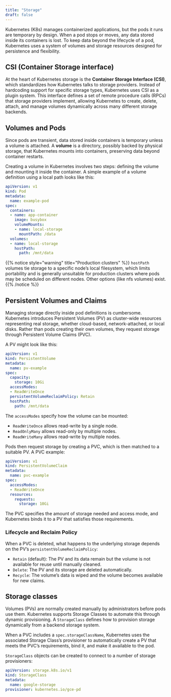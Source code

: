 ```yaml
---
title: "Storage"
draft: false
---
```


Kubernetes (K8s) manages containerized applications, but the pods it runs are temporary by design. When a pod stops or moves, any data stored inside its containers is lost. To keep data beyond the lifecycle of a pod, Kubernetes uses a system of volumes and storage resources designed for persistence and flexibility.


## CSI (Container Storage interface)

At the heart of Kubernetes storage is the **Container Storage Interface (CSI)**, which standardizes how Kubernetes talks to storage providers. Instead of hardcoding support for specific storage types, Kubernetes uses CSI as a plugin system. This interface defines a set of remote procedure calls (RPCs) that storage providers implement, allowing Kubernetes to create, delete, attach, and manage volumes dynamically across many different storage backends.


## Volumes and Pods

Since pods are transient, data stored inside containers is temporary unless a volume is attached. A **volume** is a directory, possibly backed by physical storage, that Kubernetes mounts into containers, preserving data beyond container restarts.

Creating a volume in Kubernetes involves two steps: defining the volume and mounting it inside the container. A simple example of a volume definition using a local path looks like this:

```yaml
apiVersion: v1
kind: Pod
metadata:
  name: example-pod
spec:
  containers:
  - name: app-container
    image: busybox
    volumeMounts:
    - name: local-storage
      mountPath: /data
  volumes:
  - name: local-storage
    hostPath:
      path: /mnt/data
```
{{% notice style="warning" title="Production clusters" %}}
`hostPath` volumes tie storage to a specific node’s local filesystem, which limits portability and is generally unsuitable for production clusters where pods may be scheduled on different nodes. Other options (like nfs volumes) exist.
{{% /notice %}}

## Persistent Volumes and Claims

Managing storage directly inside pod definitions is cumbersome. Kubernetes introduces Persistent Volumes (PV) as cluster-wide resources representing real storage, whether cloud-based, network-attached, or local disks. Rather than pods creating their own volumes, they request storage through Persistent Volume Claims (PVC).

A PV might look like this:

```yaml
apiVersion: v1
kind: PersistentVolume
metadata:
  name: pv-example
spec:
  capacity:
    storage: 10Gi
  accessModes:
  - ReadWriteOnce
  persistentVolumeReclaimPolicy: Retain
  hostPath:
    path: /mnt/data
```

The `accessModes` specify how the volume can be mounted:

- `ReadWriteOnce` allows read-write by a single node.
- `ReadOnlyMany` allows read-only by multiple nodes.
- `ReadWriteMany` allows read-write by multiple nodes.

Pods then request storage by creating a PVC, which is then matched to a suitable PV. A PVC example:

```yaml
apiVersion: v1
kind: PersistentVolumeClaim
metadata:
  name: pvc-example
spec:
  accessModes:
  - ReadWriteOnce
  resources:
    requests:
      storage: 10Gi
```

The PVC specifies the amount of storage needed and access mode, and Kubernetes binds it to a PV that satisfies those requirements.


### Lifecycle and Reclaim Policy

When a PVC is deleted, what happens to the underlying storage depends on the PV’s `persistentVolumeReclaimPolicy`:

- `Retain` (default): The PV and its data remain but the volume is not available for reuse until manually cleaned.
- `Delete`: The PV and its storage are deleted automatically.
- `Recycle`: The volume’s data is wiped and the volume becomes available for new claims.



## Storage classes

Volumes (PVs) are normally created manually by administrators before pods use them. Kubernetes supports Storage Classes to automate this through dynamic provisioning. A `StorageClass` defines how to provision storage dynamically from a backend storage system.

When a PVC includes a `spec.storageClassName`, Kubernetes uses the associated Storage Class’s provisioner to automatically create a PV that meets the PVC’s requirements, bind it, and make it available to the pod.

`StorageClass` objects can be created to connect to a number of storage provisioners:

```yaml
apiVersion: storage.k8s.io/v1
kind: StorageClass
metadata:
  name: google-storage
provisioner: kubernetes.io/gce-pd
```

